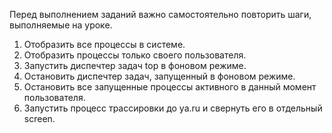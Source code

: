 Перед выполнением заданий важно самостоятельно повторить шаги, выполняемые на уроке.

1) Отобразить все процессы в системе.
2) Отобразить процессы только своего пользователя.
3) Запустить диспечтер задач top в фоновом режиме.
4) Остановить диспечтер задач, запущенный в фоновом режиме.
5) Остановить все запущенные процессы активного в данный момент пользователя.
6) Запустить процесс трассировки до ya.ru и свернуть его в отдельный screen.
